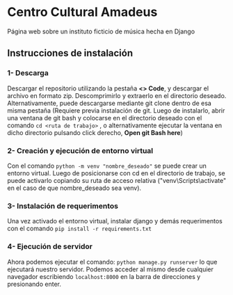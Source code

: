 # Centro Cultural Amadeus
Página web sobre un instituto ficticio de música hecha en Django

## Instrucciones de instalación

### **1- Descarga**

Descargar el repositorio utilizando la pestaña **<> Code**, y descargar el archivo en formato zip. Descomprimirlo y extraerlo en el directorio deseado. Alternativamente, puede descargarse mediante git clone dentro de esa misma pestaña (Requiere previa instalación de git. Luego de instalarlo, abrir una ventana de git bash y colocarse en el directorio deseado con el comando `cd <ruta de trabajo>` , o alternativamente ejecutar la ventana en dicho directorio pulsando click derecho, **Open git Bash here**)

### **2- Creación y ejecución de entorno virtual**

Con el comando `python -m venv "nombre_deseado"` se puede crear un entorno virtual. Luego de posicionarse con cd en el directorio de trabajo, se puede activarlo copiando su ruta de acceso relativa ("venv\Scripts\activate" en el caso de que nombre_deseado sea venv).

### **3- Instalación de requerimentos**

Una vez activado el entorno virtual, instalar django y demás requerimentos con el comando `pip install -r requirements.txt`


### **4- Ejecución de servidor**

Ahora podemos ejecutar el comando: 
`python manage.py runserver` lo que ejecutará nuestro servidor. Podemos acceder al mismo desde cualquier navegador escribiendo `localhost:8000` en la barra de direcciones y presionando enter.
